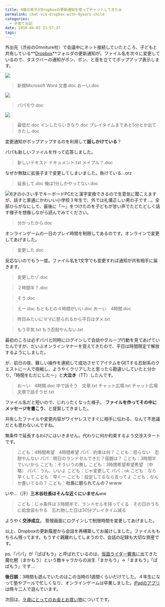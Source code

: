 ```yaml
---
title: 9歳の息子がDropboxの更新通知を使ってチャットしてきたぁ
permalink: chat-via-dropbox-with-9years-child
categories:
  - 子育て日記
date: 2010-04-03 23:57:37
tags:
---
```


外出先（渋谷のOmniture社）で会議中にネット接続していたところ、子どもと共有している**[Dropbox](http://db.tt/LaRcWJ4)**フォルダの更新通知が。ファイル名を次々に変更しているので、タスクバーの通知がポン、ポン、と音を立ててポップアップ表示します。

![](/images/ia-kid/20100118-dropbox-chat1.png)

> 新規Microsoft Word 文書.doc
> おーい.doc

![](/images/ia-kid/20100118-dropbox-chat2.png)

> パパモウ.doc

![](/images/ia-kid/20100118-dropbox-chat3.png)

> 最低だ.doc
> インしたらいきなり.doc
> プレイタイムまであと5分とか出てきたし.doc

変更通知がポップアップするのを利用して**話しかけている**？

パパも新しいファイルを作って応答しました。

> 新しいテキスト ドキュメント.txt
> メイプル？.doc

なぜか無駄に拡張子まで変更してしまいました。負けている...orz

> 延長して.doc
> 俺は1分しかやってない.doc

![6才の小さい手でキーボード](/images/ia-kid/20070211-keyboard.png)PCだと漢字変換できるので生意気に聞こえますが、話すと普通にかわいい小学校３年生で、外では礼儀正しい男の子です...。全部ひらがなにして、最後に「～」をつけたのを子どもが甘い声でたどたどしく話す様子を想像しながら読んでみてください。

> 分かったから.doc

オンラインゲームの一日のプレイ時間を制限してあるのです。オンラインで変更してあげました。

> 変更した.doc

反応ないのでもう一度。ファイル名を1文字でも変更すれば通知が共有相手に届きます。

> 変更したゾ.doc

> ２時間半？.doc

> そう.doc

> えー.doc
> もともとの４時間がいい.doc
> おーい　4時間.doc

> 昨日みたいにママに怒られるから平日はダメ.txt

> もう平気.txt
> もう忍耐やんない.txt

最初のころは必ずパパと同時にログインして会話やグループ行動を見てあげていたんですが、だいぶオンラインマナーを覚えてきたので、平日は時間限定で解放するようにしました。

が、前日の夜、難しい操作を連続して成功させてアイテムをGETする忍耐系のクエストに一人で挑戦し、ようやくクリアしたと思ったら勘違いしていたと分かり、「時間をむだにした～」と**大泣き**（TT）したんです。

> おーい　4時間.doc
> 中で話そう　文章.txt
> チャット広場.txt
> チャット広場　文章で話そうゼ.txt

ファイル名だと短いので、じれったくなった様子。 **ファイルを作ってその中にメッセージを書こう**、と提案してきました。

共有したファイルや変更内容がワイヤレスですぐに相手に伝わる、なんて不思議だとも思わないんですね。

無条件で延長するわけにはいきません。代わりに何か約束するよう交渉スタートです。

> こども：4時間希望　4時間希望
> パパ：約束は何？
> こども：怒らない　忍耐やんない
> パパ：明日のランドセルできた？宿題は？
> こども：3時間半でいいから
> こども：そういうの無し
> こども：3時間希望希望希望 （中略）
> パパ：うん、いいよ
> こども：じゃ変更して
> パパ：ok
> こども：なら早くして
> こども：早くー
> こども：設定してるなら言ってよ
> こども：なんか書いてるの？
> こども：**社長に怒られてんの？ｗｗｗ**

いや...（汗）**三木谷社長はそんな近くにいません**ww

> こども：じゃ条件は３時間半で、ランドセルを持ってくる　その日のうちに給食袋もやる　忘れ物した日は30分プレイタイム減る

ようやく**交渉成立**。 管理画面にログインして制限時間を変更してあげました。

以上、Dropboxの更新履歴から会話を再構築してお届けしました。ファイルももちろん残ってます。もうすぐ親離れしてしまうので、会話の記録も大切な資産です。

ps.「パパ」が「ぱぱもう」と呼ばれているのは、[仮面ライダー響鬼](http://ja.wikipedia.org/wiki/%E4%BB%AE%E9%9D%A2%E3%83%A9%E3%82%A4%E3%83%80%E3%83%BC%E9%9F%BF%E9%AC%BC)に出てきた魔化魍（まかもう）という敵キャラからの派生「まかもう」→「ままもう」「ぱぱもう」です...

**後日談**：3時間も遊んでいたのはこの当時の1週間くらいだけでした。４年生になって塾やプールで忙しくなり、オンラインゲームは卒業しました。[iPadのアプリ](../iphone-app-for-10-year-kid/)は時々二人で遊んでいます。

次回は、[９歳にとってのお金とお買い物](../shopping-for-9years/)についてです。